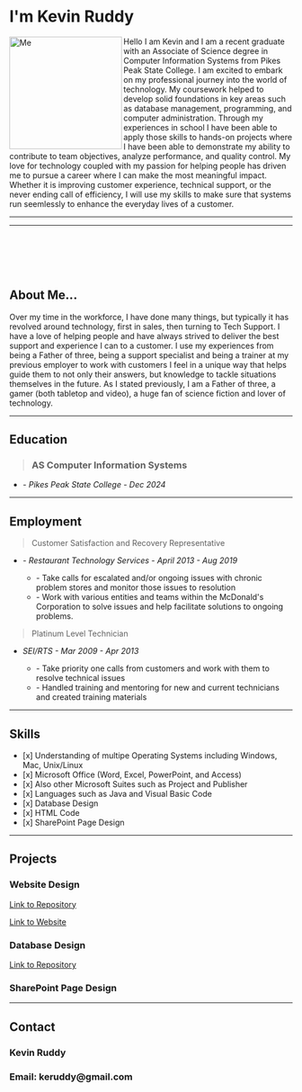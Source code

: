 

<h1>I'm Kevin Ruddy</h1>

<img src="https://i.imgur.com/4NoGELx.jpeg" alt="Me" width="200" align="left">

<div style="text=align: center;">
Hello I am Kevin and I am a recent graduate with an Associate of Science degree in Computer Information Systems from Pikes Peak State College. I am excited to embark on my professional journey into the world of technology. My coursework helped to develop solid foundations in key areas such as database management, programming, and computer administration. Through my experiences in school I have been able to apply those skills to hands-on projects where I have been able to demonstrate my ability to contribute to team objectives, analyze performance, and quality control. My love for technology coupled with my passion for helping people has driven me to pursue a career where I can make the most meaningful impact. Whether it is improving customer experience, technical support, or the never ending call of efficiency, I will use my skills to make sure that systems run seemlessly to enhance the everyday lives of a customer.
</div>
                
           
---
---
<br><br>
<br><br>

<h2>About Me...</h2>
  Over my time in the workforce, I have done many things, but typically it has revolved around technology, first in sales, then turning to Tech Support. I have a love of helping people and have always strived to deliver the best support and experience I can to a customer. I use my experiences from being a Father of three, being a support specialist and being a trainer at my previous employer to work with customers I feel in a unique way that helps guide them to not only their answers, but knowledge to tackle situations themselves in the future. As I stated previously, I am a Father of three, a gamer (both tabletop and video), a huge fan of science fiction and lover of technology.

  ---
<h2>Education</h2>
  <blockquote><h3>AS Computer Information Systems</h3></blockquote>
  <ul>
  <li><cite>- Pikes Peak State College - Dec 2024</cite></li>
  </ul>

  ---

<h2>Employment</h2>
<blockquote>Customer Satisfaction and Recovery Representative</blockquote>
 <ul>
  <li><cite>- Restaurant Technology Services - April 2013 - Aug 2019</cite></li>
   <ul>
    <li>- Take calls for escalated and/or ongoing issues with chronic problem stores and monitor those issues to resolution</li>
    <li>- Work with various entities and teams within the McDonald's Corporation to solve issues and help facilitate solutions to ongoing problems.</li>
  </ul></ul>
  
<blockquote>Platinum Level Technician</blockquote>
<ul>
  <li><cite>SEI/RTS - Mar 2009 - Apr 2013</cite></li>
  <ul>
    <li>- Take priority one calls from customers and work with them to resolve technical issues</li>
    <li>- Handled training and mentoring for new and current technicians and created training materials</li>
</ul></ul>

---

<h2>Skills</h2>
<ul>
<li>[x] Understanding of multipe Operating Systems including Windows, Mac, Unix/Linux</li>
<li>[x] Microsoft Office (Word, Excel, PowerPoint, and Access)</li>
<li>[x] Also other Microsoft Suites such as Project and Publisher</li>
<li>[x] Languages such as Java and Visual Basic Code</li>
<li>[x] Database Design</li>
<li>[x] HTML Code</li>
<li>[x] SharePoint Page Design</li>
</ul>

---
<h2>Projects</h2>
<h3>Website Design</h3>

[Link to Repository](https://github.com/keruddy/keruddy.github.io)

[Link to Website](https://keruddy.github.io/TitlePage.html)

<h3>Database Design</h3>

[Link to Repository](https://github.com/keruddy/Portfolio/blob/Database-Design/DnD%20Campaign%20Database.accdb)

<h3>SharePoint Page Design</h3>

---

<h2>Contact</h2>
<h3>Kevin Ruddy</h3>
<h3>Email: keruddy@gmail.com</h3>
